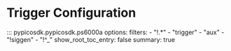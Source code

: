 <!-- Copyright (C) 2018-2022 Pico Technology Ltd. See LICENSE file for terms. -->
# Trigger Configuration

::: pypicosdk.pypicosdk.ps6000a
    options:
        filters:
        - "!.*"
        - "trigger"
        - "aux"
        - "!siggen"
        - "!^_"
        show_root_toc_entry: false
        summary: true